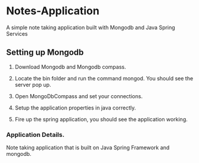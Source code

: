 # Notes-Application

A simple note taking application built with Mongodb and Java Spring Services


## Setting up Mongodb

1. Download Mongodb and Mongodb compass.

2. Locate the bin folder and run the command mongod. You should see the server pop up.

3. Open MongoDbCompass and set your connections.

4. Setup the application properties in java correctly.

5. Fire up the spring application, you should see the application working.


### Application Details.

Note taking application that is built on Java Spring Framework and mongodb.
